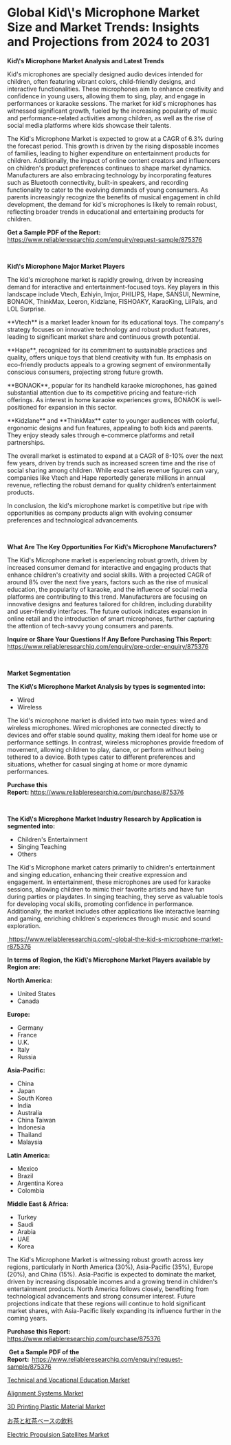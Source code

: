 <p><h1>Global Kid\'s Microphone Market Size and Market Trends: Insights and Projections from 2024 to 2031</h1></p><p><strong>Kid\'s Microphone Market Analysis and Latest Trends</strong></p>
<p><p>Kid's microphones are specially designed audio devices intended for children, often featuring vibrant colors, child-friendly designs, and interactive functionalities. These microphones aim to enhance creativity and confidence in young users, allowing them to sing, play, and engage in performances or karaoke sessions. The market for kid's microphones has witnessed significant growth, fueled by the increasing popularity of music and performance-related activities among children, as well as the rise of social media platforms where kids showcase their talents.</p><p>The Kid's Microphone Market is expected to grow at a CAGR of 6.3% during the forecast period. This growth is driven by the rising disposable incomes of families, leading to higher expenditure on entertainment products for children. Additionally, the impact of online content creators and influencers on children's product preferences continues to shape market dynamics. Manufacturers are also embracing technology by incorporating features such as Bluetooth connectivity, built-in speakers, and recording functionality to cater to the evolving demands of young consumers. As parents increasingly recognize the benefits of musical engagement in child development, the demand for kid's microphones is likely to remain robust, reflecting broader trends in educational and entertaining products for children.</p></p>
<p><strong>Get a Sample PDF of the Report:&nbsp;</strong> <a href="https://www.reliableresearchiq.com/enquiry/request-sample/875376">https://www.reliableresearchiq.com/enquiry/request-sample/875376</a></p>
<p>&nbsp;</p>
<p><strong>Kid\'s Microphone Major Market Players</strong></p>
<p><p>The kid's microphone market is rapidly growing, driven by increasing demand for interactive and entertainment-focused toys. Key players in this landscape include Vtech, Ezhiyin, Imjor, PHILIPS, Hape, SANSUI, Newmine, BONAOK, ThinkMax, Leeron, Kidzlane, FISHOAKY, KaraoKing, LilPals, and LOL Surprise.</p><p>**Vtech** is a market leader known for its educational toys. The company's strategy focuses on innovative technology and robust product features, leading to significant market share and continuous growth potential.</p><p>**Hape**, recognized for its commitment to sustainable practices and quality, offers unique toys that blend creativity with fun. Its emphasis on eco-friendly products appeals to a growing segment of environmentally conscious consumers, projecting strong future growth.</p><p>**BONAOK**, popular for its handheld karaoke microphones, has gained substantial attention due to its competitive pricing and feature-rich offerings. As interest in home karaoke experiences grows, BONAOK is well-positioned for expansion in this sector.</p><p>**Kidzlane** and **ThinkMax** cater to younger audiences with colorful, ergonomic designs and fun features, appealing to both kids and parents. They enjoy steady sales through e-commerce platforms and retail partnerships.</p><p>The overall market is estimated to expand at a CAGR of 8-10% over the next few years, driven by trends such as increased screen time and the rise of social sharing among children. While exact sales revenue figures can vary, companies like Vtech and Hape reportedly generate millions in annual revenue, reflecting the robust demand for quality children’s entertainment products.</p><p>In conclusion, the kid's microphone market is competitive but ripe with opportunities as company products align with evolving consumer preferences and technological advancements.</p></p>
<p>&nbsp;</p>
<p><strong>What Are The Key Opportunities For Kid\'s Microphone Manufacturers?</strong></p>
<p><p>The Kid's Microphone market is experiencing robust growth, driven by increased consumer demand for interactive and engaging products that enhance children's creativity and social skills. With a projected CAGR of around 8% over the next five years, factors such as the rise of musical education, the popularity of karaoke, and the influence of social media platforms are contributing to this trend. Manufacturers are focusing on innovative designs and features tailored for children, including durability and user-friendly interfaces. The future outlook indicates expansion in online retail and the introduction of smart microphones, further capturing the attention of tech-savvy young consumers and parents.</p></p>
<p><strong>Inquire or Share Your Questions If Any Before Purchasing This Report:</strong> <a href="https://www.reliableresearchiq.com/enquiry/pre-order-enquiry/875376">https://www.reliableresearchiq.com/enquiry/pre-order-enquiry/875376</a></p>
<p>&nbsp;</p>
<p><strong>Market Segmentation</strong></p>
<p><strong>The Kid\'s Microphone Market Analysis by types is segmented into:</strong></p>
<p><ul><li>Wired</li><li>Wireless</li></ul></p>
<p><p>The kid's microphone market is divided into two main types: wired and wireless microphones. Wired microphones are connected directly to devices and offer stable sound quality, making them ideal for home use or performance settings. In contrast, wireless microphones provide freedom of movement, allowing children to play, dance, or perform without being tethered to a device. Both types cater to different preferences and situations, whether for casual singing at home or more dynamic performances.</p></p>
<p><strong>Purchase this Report:&nbsp;</strong><a href="https://www.reliableresearchiq.com/purchase/875376">https://www.reliableresearchiq.com/purchase/875376</a></p>
<p>&nbsp;</p>
<p><strong>The Kid\'s Microphone Market Industry Research by Application is segmented into:</strong></p>
<p><ul><li>Children's Entertainment</li><li>Singing Teaching</li><li>Others</li></ul></p>
<p><p>The Kid's Microphone market caters primarily to children's entertainment and singing education, enhancing their creative expression and engagement. In entertainment, these microphones are used for karaoke sessions, allowing children to mimic their favorite artists and have fun during parties or playdates. In singing teaching, they serve as valuable tools for developing vocal skills, promoting confidence in performance. Additionally, the market includes other applications like interactive learning and gaming, enriching children's experiences through music and sound exploration.</p></p>
<p><a href="https://www.reliableresearchiq.com/-global-the-kid-s-microphone-market-r875376">&nbsp;https://www.reliableresearchiq.com/-global-the-kid-s-microphone-market-r875376</a></p>
<p><strong>In terms of Region, the Kid\'s Microphone Market Players available by Region are:</strong></p>
<p>
    <p> <strong> North America: </strong>
        <ul>
            <li>United States</li>
            <li>Canada</li>
        </ul>
        </p> 
    <p> <strong> Europe: </strong>
        <ul>
            <li>Germany</li>
            <li>France</li>
            <li>U.K.</li>
            <li>Italy</li>
            <li>Russia</li>
        </ul>
        </p> 
    <p> <strong> Asia-Pacific: </strong>
        <ul>
            <li>China</li>
            <li>Japan</li>
            <li>South Korea</li>
            <li>India</li>
            <li>Australia</li>
            <li>China Taiwan</li>
            <li>Indonesia</li>
            <li>Thailand</li>
            <li>Malaysia</li>
        </ul>
        </p> 
    <p> <strong> Latin America: </strong>
        <ul>
            <li>Mexico</li>
            <li>Brazil</li>
            <li>Argentina Korea</li>
            <li>Colombia</li>
        </ul>
        </p> 
    <p> <strong> Middle East & Africa: </strong>
        <ul>
            <li>Turkey</li>
            <li>Saudi</li>
            <li>Arabia</li>
            <li>UAE</li>
            <li>Korea</li>
        </ul>
    </p>
    </p>
<p><p>The Kid's Microphone Market is witnessing robust growth across key regions, particularly in North America (30%), Asia-Pacific (35%), Europe (20%), and China (15%). Asia-Pacific is expected to dominate the market, driven by increasing disposable incomes and a growing trend in children's entertainment products. North America follows closely, benefiting from technological advancements and strong consumer interest. Future projections indicate that these regions will continue to hold significant market shares, with Asia-Pacific likely expanding its influence further in the coming years.</p></p>
<p><strong>Purchase this Report: </strong><a href="https://www.reliableresearchiq.com/purchase/875376">https://www.reliableresearchiq.com/purchase/875376</a></p>
<p>&nbsp;<strong>Get a Sample PDF of the Report:&nbsp;&nbsp;</strong><a href="https://www.reliableresearchiq.com/enquiry/request-sample/875376">https://www.reliableresearchiq.com/enquiry/request-sample/875376</a></p>
<p><strong></strong></p>
<p><p><a href="https://www.linkedin.com/pulse/technical-vocational-education-industry-sector-new-technologies-i0uyf?trackingId=QhlCKtqOR%2FGxIlPmRvlZvg%3D%3D">Technical and Vocational Education Market</a></p><p><a href="https://medium.com/@valeriecruz651/alignment-systems-industry-sector-market-dynamics-and-future-scenarios-2024-2031-b7ddb0f0a3f4">Alignment Systems Market</a></p><p><a href="https://issuu.com/reportprime-2/docs/3d-printing-plastic-material-market_5933a7dbb6eac3">3D Printing Plastic Material Market</a></p><p><a href="https://medium.com/@gordonjast2023/tea-and-tea-based-beverages-market-%E3%81%AF-%E3%82%B3%E3%82%B9%E3%83%88%E7%AE%A1%E7%90%86%E3%81%A8%E5%8A%B9%E7%8E%87%E5%90%91%E4%B8%8A%E3%82%92%E5%84%AA%E5%85%88%E3%81%97%E3%81%BE%E3%81%99-%E3%81%95%E3%82%89%E3%81%AB-%E5%A0%B1%E5%91%8A%E6%9B%B8%E3%81%AF%E5%B8%82%E5%A0%B4%E3%81%AE%E9%9C%80%E8%A6%81%E9%9D%A2%E3%81%A8%E4%BE%9B%E7%B5%A6%E9%9D%A2%E3%81%AE%E4%B8%A1%E6%96%B9%E3%82%92%E3%82%AB%E3%83%90%E3%83%BC%E3%81%97%E3%81%A6%E3%81%84%E3%81%BE%E3%81%99-tea-and-tea-16356e36a8bb">お茶と紅茶ベースの飲料</a></p><p><a href="https://medium.com/@valeriecruz651/this-report-aims-to-provide-a-comprehensive-presentation-of-the-global-market-for-electric-8ae863eec44a">Electric Propulsion Satellites Market</a></p></p>